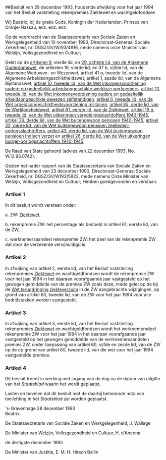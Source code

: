 <meta http-equiv='Content-Type' content='text/html; charset=utf-8' />

##Besluit van 28 december 1993, houdende afwijking voor het jaar 1994 van het Besluit vaststelling rekenpremies Ziektewet en wachtgeldfondsen

Wij Beatrix, bij de gratie Gods, Koningin der Nederlanden, Prinses van Oranje-Nassau, enz. enz. enz.

Op de voordracht van de Staatssecretaris van Sociale Zaken en Werkgelegenheid van 10 november 1993, Directoraat-Generaal Sociale Zekerheid, nr. DGSZ/SV/W/93/4916, mede namens onze Minister van Welzijn, Volksgezondheid en Cultuur;

Gelet op de [artikelen 9](../../../../../../../../../../../../../../wet/algemene/ouderdomswet/BWBR0002221/README.md), vierde lid, en [29, achtste lid, van de Algemene Ouderdomswet](../../../../../../../../../../../../../../wet/algemene/ouderdomswet/BWBR0002221/README.md), de artikelen 19, vierde lid, en 37 *b*, vijfde lid, van de Algemene Weduwen- en Wezenwet, artikel 41 *a*, tweede lid, van de Algemene Arbeidsongeschiktheidswet, artikel 1, zesde lid, van de Algemene Bijstandswet, [artikel 10, tweede lid, van de Wet inkomensvoorziening oudere en gedeeltelijk arbeidsongeschikte werkloze werknemers](../../../../../../../../../../../../../../wet/wet/inkomensvoorziening/oudere/en/gedeeltelijk/arbeidsongeschikte/werkloze/etc/BWBR0004044/README.md), [artikel 10, tweede lid, van de Wet inkomensvoorziening oudere en gedeeltelijk arbeidsongeschikte gewezen zelfstandigen](../../../../../../../../../../../../../../wet/wet/inkomensvoorziening/oudere/en/gedeeltelijk/arbeidsongeschikte/gewezen/etc/BWBR0004163/README.md), [artikel 6, tweede lid, van de Wet arbeidsongeschiktheidsvoorziening militairen](../../../../../../../../../../../../../../wet/wet/arbeidsongeschiktheidsvoorziening/militairen/BWBR0002822/README.md), [artikel 85, derde lid, van de Werkloosheidswet](../../../../../../../../../../../../../../wet/werkloosheidswet/BWBR0004045/README.md), [artikel 61, eerste lid, van de Ziektewet](../../../../../../../../../../../../../../wet/ziektewet/BWBR0001888/README.md), [artikel 19 *a*, tweede lid, van de Wet uitkeringen vervolgingsslachtoffers 1940-1945](../../../../../../../../../../../../../../wet/wet/uitkeringen/vervolgingsslachtoffers/1940-1945/BWBR0002844/README.md), [artikel 36, derde lid, van de Wet buitengewoon pensioen 1940-1945](../../../../../../../../../../../../../../wet/wet/buitengewoon/pensioen/1940-1945/BWBR0002032/README.md), [artikel 32, derde lid, van de Wet buitengewoon pensioen zeelieden-oorlogsslachtoffers](../../../../../../../../../../../../../../wet/wet/buitengewoon/pensioen/zeelieden-oorlogsslachtoffers/BWBR0002035/README.md), [artikel 43, derde lid, van de Wet buitengewoon pensioen Indisch verzet](../../../../../../../../../../../../../../wet/wet/buitengewoon/pensioen/indisch/verzet/BWBR0003968/README.md) en [artikel 26, derde lid, van de Wet uitkeringen burger-oorlogsslachtoffers 1940-1945](../../../../../../../../../../../../../../wet/wet/uitkeringen/burger-oorlogsslachtoffers/1940-1945/BWBR0003664/README.md);

De Raad van State gehoord (advies van 22 december 1993, No. W.12.93.0742);

Gezien het nader rapport van de Staatssecretaris van Sociale Zaken en Werkgelegenheid van 23 december 1993, Directoraat-Generaal Sociale Zekerheid, nr. DGSZ/SV/W193/5822, mede namens Onze Minister van Welzijn, Volksgezondheid en Cultuur;
Hebben goedgevonden en verstaan:    

### Artikel  1  

In dit besluit wordt verstaan onder: 

a. ZW: [Ziektewet](../../../../../../../../../../../../../../wet/ziektewet/BWBR0001888/README.md);  

b. rekenpremie ZW: het percentage als bedoeld in artikel 61, eerste lid, van de ZW;  

c. werknemersaandeel rekenpremie ZW: het deel van de rekenpremie ZW dat door de verzekerde verschuldigd is.    

### Artikel  2  

In afwijking van artikel 2, eerste lid, van het Besluit vaststelling rekenpremies [Ziektewet](../../../../../../../../../../../../../../wet/ziektewet/BWBR0001888/README.md) en wachtgeldfondsen wordt de rekenpremie ZW voor het jaar 1994 in het daaraan voorafgaande jaar vastgesteld op het gewogen gemiddelde van de premies ZW zoals deze, mede gelet op de bij de [Wet terugdringing ziekteverzuim](../../../../../../../../../../../../../../wet/wet/terugdringing/ziekteverzuim/BWBR0006355/README.md) in de ZW aangebrachte wijzigingen, op grond van artikel 60, tweede lid, van de ZW voor het jaar 1994 voor alle bedrijfstakken worden vastgesteld.  

### Artikel  3  

In afwijking van artikel 3, eerste lid, van het Besluit vaststelling rekenpremies [Ziektewet](../../../../../../../../../../../../../../wet/ziektewet/BWBR0001888/README.md) en wachtgeldfondsen wordt het werknemersdeel rekenpremie ZW voor het jaar 1994 in het daaraan voorafgaande jaar vastgesteld op het gewogen gemiddelde van de werknemersaandelen premies ZW, onder toepassing van artikel 60, vijfde en zesde lid, van de ZW op de op grond van artikel 60, tweede lid, van die wet voor het jaar 1994 vastgestelde premies.  

### Artikel  4  

Dit besluit treedt in werking met ingang van de dag na de datum van uitgifte van het *Staatsblad* waarin het wordt geplaatst.  

Lasten en bevelen dat dit besluit met de daarbij behorende nota van toelichting in het *Staatsblad* zal worden geplaatst.   

's-Gravenhage 
28 december 1993  
Beatrix  

De Staatssecretaris van Sociale Zaken en Werkgelegenheid, 
J. Wallage   

De Minister van Welzijn, Volksgezondheid en Cultuur, 
H. d'Ancona   

de dertigste december 1993 

De Minister van Justitie, 
E. M. H. Hirsch Ballin    
